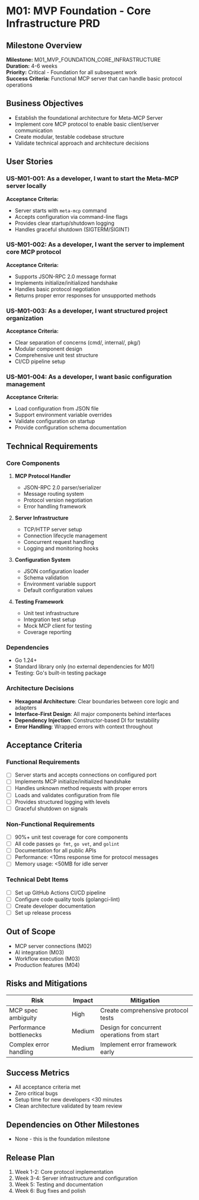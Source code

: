 # M01: MVP Foundation - Core Infrastructure PRD

## Milestone Overview
**Milestone:** M01_MVP_FOUNDATION_CORE_INFRASTRUCTURE  
**Duration:** 4-6 weeks  
**Priority:** Critical - Foundation for all subsequent work  
**Success Criteria:** Functional MCP server that can handle basic protocol operations

## Business Objectives
- Establish the foundational architecture for Meta-MCP Server
- Implement core MCP protocol to enable basic client/server communication
- Create modular, testable codebase structure
- Validate technical approach and architecture decisions

## User Stories

### US-M01-001: As a developer, I want to start the Meta-MCP server locally
**Acceptance Criteria:**
- Server starts with `meta-mcp` command
- Accepts configuration via command-line flags
- Provides clear startup/shutdown logging
- Handles graceful shutdown (SIGTERM/SIGINT)

### US-M01-002: As a developer, I want the server to implement core MCP protocol
**Acceptance Criteria:**
- Supports JSON-RPC 2.0 message format
- Implements initialize/initialized handshake
- Handles basic protocol negotiation
- Returns proper error responses for unsupported methods

### US-M01-003: As a developer, I want structured project organization
**Acceptance Criteria:**
- Clear separation of concerns (cmd/, internal/, pkg/)
- Modular component design
- Comprehensive unit test structure
- CI/CD pipeline setup

### US-M01-004: As a developer, I want basic configuration management
**Acceptance Criteria:**
- Load configuration from JSON file
- Support environment variable overrides
- Validate configuration on startup
- Provide configuration schema documentation

## Technical Requirements

### Core Components
1. **MCP Protocol Handler**
   - JSON-RPC 2.0 parser/serializer
   - Message routing system
   - Protocol version negotiation
   - Error handling framework

2. **Server Infrastructure**
   - TCP/HTTP server setup
   - Connection lifecycle management
   - Concurrent request handling
   - Logging and monitoring hooks

3. **Configuration System**
   - JSON configuration loader
   - Schema validation
   - Environment variable support
   - Default configuration values

4. **Testing Framework**
   - Unit test infrastructure
   - Integration test setup
   - Mock MCP client for testing
   - Coverage reporting

### Dependencies
- Go 1.24+
- Standard library only (no external dependencies for M01)
- Testing: Go's built-in testing package

### Architecture Decisions
- **Hexagonal Architecture**: Clear boundaries between core logic and adapters
- **Interface-First Design**: All major components behind interfaces
- **Dependency Injection**: Constructor-based DI for testability
- **Error Handling**: Wrapped errors with context throughout

## Acceptance Criteria

### Functional Requirements
- [ ] Server starts and accepts connections on configured port
- [ ] Implements MCP initialize/initialized handshake
- [ ] Handles unknown method requests with proper errors
- [ ] Loads and validates configuration from file
- [ ] Provides structured logging with levels
- [ ] Graceful shutdown on signals

### Non-Functional Requirements
- [ ] 90%+ unit test coverage for core components
- [ ] All code passes `go fmt`, `go vet`, and `golint`
- [ ] Documentation for all public APIs
- [ ] Performance: <10ms response time for protocol messages
- [ ] Memory usage: <50MB for idle server

### Technical Debt Items
- [ ] Set up GitHub Actions CI/CD pipeline
- [ ] Configure code quality tools (golangci-lint)
- [ ] Create developer documentation
- [ ] Set up release process

## Out of Scope
- MCP server connections (M02)
- AI integration (M03)
- Workflow execution (M03)
- Production features (M04)

## Risks and Mitigations
| Risk | Impact | Mitigation |
|------|--------|------------|
| MCP spec ambiguity | High | Create comprehensive protocol tests |
| Performance bottlenecks | Medium | Design for concurrent operations from start |
| Complex error handling | Medium | Implement error framework early |

## Success Metrics
- All acceptance criteria met
- Zero critical bugs
- Setup time for new developers <30 minutes
- Clean architecture validated by team review

## Dependencies on Other Milestones
- None - this is the foundation milestone

## Release Plan
1. Week 1-2: Core protocol implementation
2. Week 3-4: Server infrastructure and configuration
3. Week 5: Testing and documentation
4. Week 6: Bug fixes and polish